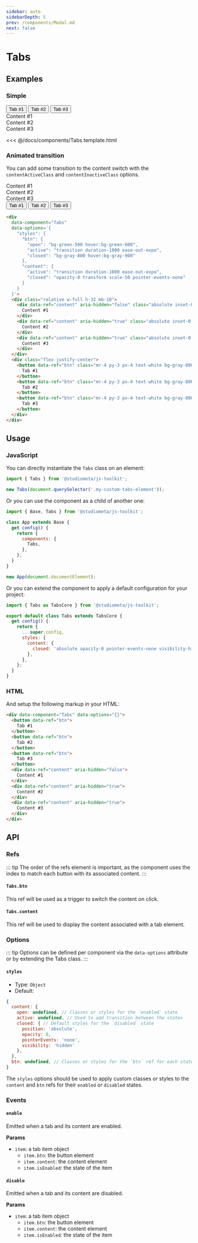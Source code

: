 ```yaml
---
sidebar: auto
sidebarDepth: 5
prev: /components/Modal.md
next: false
---
```


# Tabs

## Examples

### Simple

<Preview>
  <div data-component="Tabs" data-options='{ "debug": true, "styles": { "btn": { "open": { "borderBottomColor": "#fff" } } } }'>
    <div class="flex px-10">
      <button data-ref="btn" class="-mb-px -ml-px p-4 bg-white border">
        Tab #1
      </button>
      <button data-ref="btn" class="-mb-px -ml-px p-4 bg-white border">
        Tab #2
      </button>
      <button data-ref="btn" class="-mb-px -ml-px p-4 bg-white border">
        Tab #3
      </button>
    </div>
    <div class="p-10 bg-white border">
      <div data-ref="content" aria-hidden="false">
        Content #1
      </div>
      <div data-ref="content" aria-hidden="true">
        Content #2
      </div>
      <div data-ref="content" aria-hidden="true">
        Content #3
      </div>
    </div>
  </div>
</Preview>

<<< @/docs/components/Tabs.template.html

### Animated transition

You can add some transition to the content switch with the `contentActiveClass` and `contentInactiveClass` options.


<Preview>
  <div
    data-component="Tabs"
    data-options='{
      "styles": {
        "btn": {
          "open": "bg-green-500 hover:bg-green-600",
          "active": "transition duration-500 ease-out-expo",
          "closed": "bg-gray-800 hover:bg-gray-900"
        },
        "content": {
          "active": "transition duration-500 ease-out-expo",
          "closed": "opacity-0 transform scale-50 pointer-events-none"
        }
      }
    }'>
    <div class="relative w-full h-32 mb-10">
      <div data-ref="content" aria-hidden="false" class="absolute inset-0 flex items-center justify-center bg-white shadow-xl rounded">
        Content #1
      </div>
      <div data-ref="content" aria-hidden="true" class="absolute inset-0 flex items-center justify-center bg-white shadow-xl rounded ">
        Content #2
      </div>
      <div data-ref="content" aria-hidden="true" class="absolute inset-0 flex items-center justify-center bg-white shadow-xl rounded">
        Content #3
      </div>
    </div>
    <div class="flex justify-center">
      <button data-ref="btn" class="mr-4 py-3 px-4 text-white bg-gray-800 hover:bg-gray-900 rounded">
        Tab #1
      </button>
      <button data-ref="btn" class="mr-4 py-3 px-4 text-white bg-gray-800 hover:bg-gray-900 rounded">
        Tab #2
      </button>
      <button data-ref="btn" class="mr-4 py-3 px-4 text-white bg-gray-800 hover:bg-gray-900 rounded">
        Tab #3
      </button>
    </div>
  </div>
</Preview>


```html
<div
  data-component="Tabs"
  data-options='{
    "styles": {
      "btn": {
        "open": "bg-green-500 hover:bg-green-600",
        "active": "transition duration-1000 ease-out-expo",
        "closed": "bg-gray-800 hover:bg-gray-900"
      },
      "content": {
        "active": "transition duration-1000 ease-out-expo",
        "closed": "opacity-0 transform scale-50 pointer-events-none"
      }
    }
  }'>
  <div class="relative w-full h-32 mb-10">
    <div data-ref="content" aria-hidden="false" class="absolute inset-0 flex items-center justify-center bg-white shadow-xl rounded">
      Content #1
    </div>
    <div data-ref="content" aria-hidden="true" class="absolute inset-0 flex items-center justify-center bg-white shadow-xl rounded ">
      Content #2
    </div>
    <div data-ref="content" aria-hidden="true" class="absolute inset-0 flex items-center justify-center bg-white shadow-xl rounded">
      Content #3
    </div>
  </div>
  <div class="flex justify-center">
    <button data-ref="btn" class="mr-4 py-3 px-4 text-white bg-gray-800 hover:bg-gray-900 rounded">
      Tab #1
    </button>
    <button data-ref="btn" class="mr-4 py-3 px-4 text-white bg-gray-800 hover:bg-gray-900 rounded">
      Tab #2
    </button>
    <button data-ref="btn" class="mr-4 py-3 px-4 text-white bg-gray-800 hover:bg-gray-900 rounded">
      Tab #3
    </button>
  </div>
</div>
```

## Usage

### JavaScript

You can directly instantiate the `Tabs` class on an element:

```js
import { Tabs } from '@studiometa/js-toolkit';

new Tabs(document.querySelector('.my-custom-tabs-element'));
```

Or you can use the component as a child of another one:

```js
import { Base, Tabs } from '@studiometa/js-toolkit';

class App extends Base {
  get config() {
    return {
      components: {
        Tabs,
      },
    };
  }
}

new App(document.documentElement);
```

Or you can extend the component to apply a default configuration for your project:

```js
import { Tabs as TabsCore } from '@studiometa/js-toolkit';

export default class Tabs extends TabsCore {
  get config() {
    return {
      ...super.config,
      styles: {
        content: {
          closed: 'absolute opacity-0 pointer-events-none visibility-hidden',
        },
      },
    };
  }
}
```

### HTML

And setup the following markup in your HTML:

```html
<div data-component="Tabs" data-options="{}">
  <button data-ref="btn">
    Tab #1
  </button>
  <button data-ref="btn">
    Tab #2
  </button>
  <button data-ref="btn">
    Tab #3
  </button>
  <div data-ref="content" aria-hidden="false">
    Content #1
  </div>
  <div data-ref="content" aria-hidden="true">
    Content #2
  </div>
  <div data-ref="content" aria-hidden="true">
    Content #3
  </div>
</div>
```

## API

### Refs

::: tip
The order of the refs element is important, as the component uses the index to match each button with its associated content.
:::

#### `Tabs.btn`

This ref will be used as a trigger to switch the content on click.

#### `Tabs.content`

This ref will be used to display the content associated with a tab element.

### Options

::: tip
Options can be defined per component via the `data-options` attribute or by extending the Tabs class.
:::

#### `styles`

- Type: `Object`
- Default:

```js
{
  content: {
    open: undefined, // Classes or styles for the `enabled` state
    active: undefined, // Used to add transition between the states
    closed: { // Default styles for the `disabled` state
      position: 'absolute',
      opacity: 0,
      pointerEvents: 'none',
      visibility: 'hidden'
    },
  },
  btn: undefined, // Classes or styles for the `btn` ref for each states
}
```

The `styles` options should be used to apply custom classes or styles to the `content` and `btn` refs for their `enabled` or `disabled` states.

### Events

#### `enable`

Emitted when a tab and its content are enabled.

**Params**
- `item`: a tab item object
  + `item.btn`: the button element
  + `item.content`: the content element
  + `item.isEnabled`: the state of the item

#### `disable`

Emitted when a tab and its content are disabled.

**Params**
- `item`: a tab item object
  + `item.btn`: the button element
  + `item.content`: the content element
  + `item.isEnabled`: the state of the item
